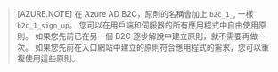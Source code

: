 > [AZURE.NOTE] 在 Azure AD B2C，原則的名稱會加上 `b2c_1_`, 一樣 `b2c_1_sign_up`。 您可以在用戶端和伺服器的所有應用程式中自由使用原則。 如果您先前已在另一個 B2C 逐步解說中建立原則，就不需要再做一次。 如果您先前在入口網站中建立的原則符合應用程式的需求，您可以重複使用這些原則。





